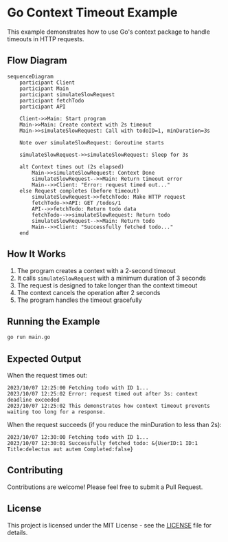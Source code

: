 # Go Context Timeout Example

This example demonstrates how to use Go's context package to handle timeouts in HTTP requests.

## Flow Diagram

```mermaid
sequenceDiagram
    participant Client
    participant Main
    participant simulateSlowRequest
    participant fetchTodo
    participant API
    
    Client->>Main: Start program
    Main->>Main: Create context with 2s timeout
    Main->>simulateSlowRequest: Call with todoID=1, minDuration=3s
    
    Note over simulateSlowRequest: Goroutine starts
    
    simulateSlowRequest->>simulateSlowRequest: Sleep for 3s
    
    alt Context times out (2s elapsed)
        Main->>simulateSlowRequest: Context Done
        simulateSlowRequest-->>Main: Return timeout error
        Main-->>Client: "Error: request timed out..."
    else Request completes (before timeout)
        simulateSlowRequest->>fetchTodo: Make HTTP request
        fetchTodo->>API: GET /todos/1
        API-->>fetchTodo: Return todo data
        fetchTodo-->>simulateSlowRequest: Return todo
        simulateSlowRequest-->>Main: Return todo
        Main-->>Client: "Successfully fetched todo..."
    end
```

## How It Works

1. The program creates a context with a 2-second timeout
2. It calls `simulateSlowRequest` with a minimum duration of 3 seconds
3. The request is designed to take longer than the context timeout
4. The context cancels the operation after 2 seconds
5. The program handles the timeout gracefully

## Running the Example

```bash
go run main.go
```

## Expected Output

When the request times out:
```
2023/10/07 12:25:00 Fetching todo with ID 1...
2023/10/07 12:25:02 Error: request timed out after 3s: context deadline exceeded
2023/10/07 12:25:02 This demonstrates how context timeout prevents waiting too long for a response.
```

When the request succeeds (if you reduce the minDuration to less than 2s):
```
2023/10/07 12:30:00 Fetching todo with ID 1...
2023/10/07 12:30:01 Successfully fetched todo: &{UserID:1 ID:1 Title:delectus aut autem Completed:false}
```

## Contributing

Contributions are welcome! Please feel free to submit a Pull Request.

## License

This project is licensed under the MIT License - see the [LICENSE](LICENSE) file for details.